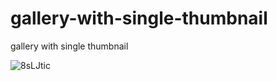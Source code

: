 # gallery-with-single-thumbnail
gallery with single thumbnail


![8sLJtic](https://user-images.githubusercontent.com/48321178/183284894-0341c9e4-b72e-413a-85a9-8e5048523339.gif)
